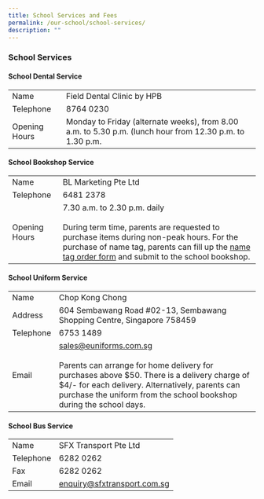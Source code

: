 ```yaml
---
title: School Services and Fees
permalink: /our-school/school-services/
description: ""
---
```

### School Services

#### School Dental Service

|  |  |
| -------- | -------- |
| Name | Field Dental Clinic by HPB |
| Telephone | 8764 0230 |
| Opening Hours | Monday to Friday (alternate weeks), from 8.00 a.m. to 5.30 p.m. (lunch hour from 12.30 p.m. to 1.30 p.m. |

#### School Bookshop Service

|  |  |  
| -------- | -------- |
| Name | BL Marketing Pte Ltd | 
|Telephone | 6481 2378|
| Opening Hours | 7.30 a.m. to 2.30 p.m. daily<br><br>During term time, parents are requested to purchase items during non-peak hours. For the purchase of name tag, parents can fill up the [name tag order form](/files/nametag%20order.pdf) and submit to the school bookshop.|

#### School Uniform Service



|  |  | 
| -------- | -------- |
| Name | Chop Kong Chong | 
| Address | 604 Sembawang Road #02-13, Sembawang Shopping Centre, Singapore 758459|
| Telephone | 6753 1489 |
| Email | sales@euniforms.com.sg <br><br>Parents can arrange for home delivery for purchases above $50. There is a delivery charge of $4/- for each delivery. Alternatively, parents can purchase the uniform from the school bookshop  during the school days.|

#### School Bus Service

|  |  | 
| -------- | -------- |
| Name | SFX Transport Pte Ltd |
| Telephone | 6282 0262 |
| Fax | 6282 0262 |
| Email | enquiry@sfxtransport.com.sg| 











